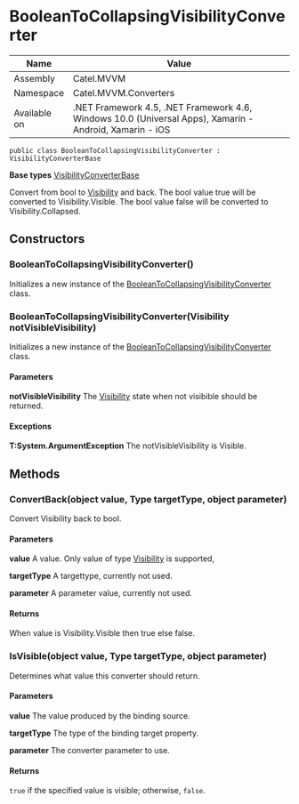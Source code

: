 

# BooleanToCollapsingVisibilityConverter

Name|Value
---|---
Assembly|Catel.MVVM
Namespace|Catel.MVVM.Converters
Available on|.NET Framework 4.5, .NET Framework 4.6, Windows 10.0 (Universal Apps), Xamarin - Android, Xamarin - iOS

```
public class BooleanToCollapsingVisibilityConverter : VisibilityConverterBase
```

**Base types**
[VisibilityConverterBase](/Catel.MVVM\Catel\MVVM\Converters\VisibilityConverterBase.md)


Convert from bool to [Visibility](#) and back.
    The bool value true will be converted to Visibility.Visible.
    The bool value false will be converted to Visibility.Collapsed.



## Constructors

### BooleanToCollapsingVisibilityConverter()

Initializes a new instance of the [BooleanToCollapsingVisibilityConverter](#) class.



### BooleanToCollapsingVisibilityConverter(Visibility notVisibleVisibility)

Initializes a new instance of the [BooleanToCollapsingVisibilityConverter](#) class.

#### Parameters

**notVisibleVisibility**
The [Visibility](#) state when not visibible should be returned.

#### Exceptions

**T:System.ArgumentException**
The notVisibleVisibility is Visible.



## Methods

### ConvertBack(object value, Type targetType, object parameter)

Convert Visibility back to bool.

#### Parameters

**value**
A value. Only value of type [Visibility](#) is supported,

**targetType**
A targettype, currently not used.

**parameter**
A parameter value, currently not used.

#### Returns

When value is Visibility.Visible then true else false.



### IsVisible(object value, Type targetType, object parameter)

Determines what value this converter should return.

#### Parameters

**value**
The value produced by the binding source.

**targetType**
The type of the binding target property.

**parameter**
The converter parameter to use.

#### Returns

```true``` if the specified value is visible; otherwise, ```false```.



